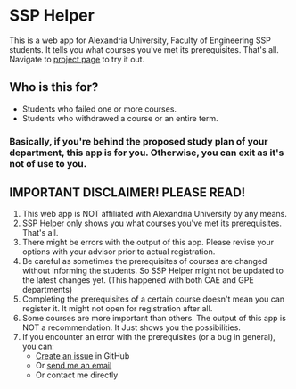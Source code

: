 # SSP Helper

This is a web app for Alexandria University, Faculty of Engineering SSP students. It tells you what courses you've met its prerequisites. That's all.
Navigate to [project page](http://louay-morsi.me/ssp_helper) to try it out.

## Who is this for?
* Students who failed one or more courses.
* Students who withdrawed a course or an entire term.
### Basically, if you're behind the proposed study plan of your department, this app is for you. Otherwise, you can exit as it's not of use to you.

## IMPORTANT DISCLAIMER! PLEASE READ!
1. This web app is NOT affiliated with Alexandria University by any means.
1. SSP Helper only shows you what courses you've met its prerequisites. That's all.
1. There might be errors with the output of this app. Please revise your options with your advisor prior to actual registration.
1. Be careful as sometimes the prerequisites of courses are changed without informing the students. So SSP Helper might not be updated to the latest changes yet. (This happened with both CAE and GPE departments)
1. Completing the prerequisites of a certain course doesn't mean you can register it. It might not open for registration after all.
1. Some courses are more important than others. The output of this app is NOT a recommendation. It Just shows you the possibilities.
1. If you encounter an error with the prerequisites (or a bug in general), you can:
   * [Create an issue](https://github.com/louay-hesham/ssp_helper/issues/new) in GitHub
   * Or [send me an email](mailto:louay.hesham@gmail.com?Subject=SSP%20Helper%20Bug)
   * Or contact me directly
